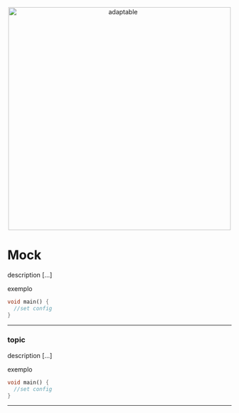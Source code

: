 <p align="center">
   <img src="https://user-images.githubusercontent.com/66264766/157141908-c8a760f7-6e13-4046-90f6-9243f698062b.png" alt="adaptable" width="500"/>
</p>

# Mock

description [...]

exemplo

```dart
void main() {
  //set config
}
```
---

### topic

description [...]

exemplo

```dart
void main() {
  //set config
}

```
---